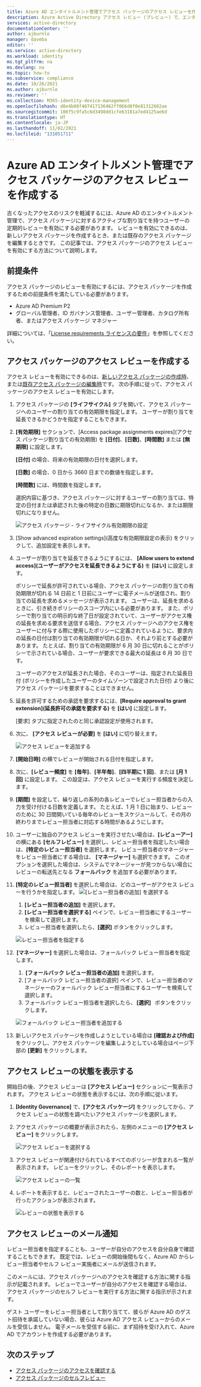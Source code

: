 ```yaml
---
title: Azure AD エンタイトルメント管理でアクセス パッケージのアクセス レビューを作成する
description: Azure Active Directory アクセス レビュー (プレビュー) で、エンタイトルメント管理アクセス パッケージのアクセス レビュー ポリシーを作成する方法について説明します。
services: active-directory
documentationCenter: ''
author: ajburnle
manager: daveba
editor: ''
ms.service: active-directory
ms.workload: identity
ms.tgt_pltfrm: na
ms.devlang: na
ms.topic: how-to
ms.subservice: compliance
ms.date: 10/26/2021
ms.author: ajburnle
ms.reviewer: ''
ms.collection: M365-identity-device-management
ms.openlocfilehash: d8e4b08f407417136462ff066d0f0e81312662ae
ms.sourcegitcommit: 106f5c9fa5c6d3498dd1cfe63181a7ed4125ae6d
ms.translationtype: HT
ms.contentlocale: ja-JP
ms.lasthandoff: 11/02/2021
ms.locfileid: "131051711"
---
```

# <a name="create-an-access-review-of-an-access-package-in-azure-ad-entitlement-management"></a>Azure AD エンタイトルメント管理でアクセス パッケージのアクセス レビューを作成する

古くなったアクセスのリスクを軽減するには、Azure AD のエンタイトルメント管理で、アクセス パッケージに対するアクティブな割り当てを持つユーザーの定期的レビューを有効にする必要があります。 レビューを有効にできるのは、新しいアクセス パッケージを作成するとき、または既存のアクセス パッケージを編集するときです。 この記事では、アクセス パッケージのアクセス レビューを有効にする方法について説明します。

## <a name="prerequisites"></a>前提条件

アクセス パッケージのレビューを有効にするには、アクセス パッケージを作成するための前提条件を満たしている必要があります。
- Azure AD Premium P2
- グローバル管理者、ID ガバナンス管理者、ユーザー管理者、カタログ所有者、またはアクセス パッケージ マネジャー

詳細については、「[License requirements ライセンスの要件](entitlement-management-overview.md#license-requirements)」を参照してください。


## <a name="create-an-access-review-of-an-access-package"></a>アクセス パッケージのアクセス レビューを作成する

アクセス レビューを有効にできるのは、[新しいアクセス パッケージの作成時](entitlement-management-access-package-create.md)、または[既存アクセス パッケージの編集時](entitlement-management-access-package-lifecycle-policy.md)です。 次の手順に従って、アクセス パッケージのアクセス レビューを有効にします。

1. アクセス パッケージの **[ライフサイクル]** タブを開いて、アクセス パッケージへのユーザーの割り当ての有効期限を指定します。 ユーザーが割り当てを延長できるかどうかを指定することもできます。

1. **[有効期限]** セクションで、[Access package assignments expires]\(アクセス パッケージ割り当ての有効期限\) を **[日付]**、**[日数]**、**[時間数]** または **[無期限]** に設定します。

    **[日付]** の場合、将来の有効期限の日付を選択します。

    **[日数]** の場合、0 日から 3660 日までの数値を指定します。

    **[時間数]** には、時間数を指定します。

    選択内容に基づき、アクセス パッケージに対するユーザーの割り当ては、特定の日付または承認された後の特定の日数に期限切れになるか、または期限切れになりません。
    
    ![アクセス パッケージ - ライフサイクル有効期限の設定](./media/entitlement-management-access-reviews/expiration.png)

1. [Show advanced expiration settings]\(高度な有効期限設定の表示\) をクリックして、追加設定を表示します。

1. ユーザーが割り当てを延長できるようにするには、 **[Allow users to extend access]\(ユーザーがアクセスを延長できるようにする\)** を **[はい]** に設定します。

    ポリシーで延長が許可されている場合、アクセス パッケージの割り当ての有効期限が切れる 14 日前と 1 日前にユーザーに電子メールが送信され、割り当ての延長を求めるメッセージが表示されます。 ユーザーは、延長を求めるときに、引き続きポリシーのスコープ内にいる必要があります。 また、ポリシーで割り当ての明示的な終了日が設定されていて、ユーザーがアクセス権の延長を求める要求を送信する場合、アクセス パッケージへのアクセス権をユーザーに付与する際に使用したポリシーに定義されているように、要求内の延長の日付は割り当ての有効期限が切れる日か、それより前とする必要があります。 たとえば、割り当ての有効期限が 6 月 30 日に切れることがポリシーで示されている場合、ユーザーが要求できる最大の延長は 6 月 30 日です。

    ユーザーのアクセスが延長された場合、そのユーザーは、指定された延長日付 (ポリシーを作成したユーザーのタイムゾーンで設定された日付) より後にアクセス パッケージを要求することはできません。

1. 延長を許可するための承認を要求するには、**[Require approval to grant extension]\(延長許可の承認を要求する\)** を **[はい]** に設定します。

    [要求] タブに指定されたのと同じ承認設定が使用されます。

1. 次に、 **[アクセス レビューが必要]** を **[はい]** に切り替えます。

    ![アクセス レビューを追加する](./media/entitlement-management-access-reviews/access-reviews-pane.png)

1. **[開始日時]** の横でレビューが開始される日付を指定します。

1. 次に、**[レビュー頻度]** を **[毎年]**、**[半年毎]**、**[四半期に 1 回]**、または **[月 1 回]** に設定します。
この設定は、アクセス レビューを実行する頻度を決定します。

1. **[期間]** を設定して、繰り返しの系列の各レビューでレビュー担当者からの入力を受け付ける日数を定義します。 たとえば、1 月 1 日に始まり、レビューのために 30 日間開いている毎年のレビューをスケジュールして、その月の終わりまでレビュー担当者に対応する時間があるようにします。

1. ユーザーに独自のアクセス レビューを実行させたい場合は、**[レビューアー]** の横にある **[セルフレビュー]** を選択し、レビュー担当者を指定したい場合は、**[特定のレビュー担当者]** を選択します。 レビュー担当者のマネージャーをレビュー担当者にする場合は、 **[マネージャー]** も選択できます。 このオプションを選択した場合は、システムでマネージャーが見つからない場合にレビューの転送先となる **フォールバック** を追加する必要があります。

1. **[特定のレビュー担当者]** を選択した場合は、どのユーザーがアクセス レビューを行うかを指定します。  ![[レビュー担当者の追加] を選択する](./media/entitlement-management-access-reviews/access-reviews-add-reviewer.png)

    1. **[レビュー担当者の追加]** を選択します。
    1. **[レビュー担当者を選択する]** ペインで、レビュー担当者にするユーザーを検索して選択します。
    1. レビュー担当者を選択したら、**[選択]** ボタンをクリックします。

    ![レビュー担当者を指定する](./media/entitlement-management-access-reviews/access-reviews-select-reviewer.png)

1.  **[マネージャー]** を選択した場合は、フォールバック レビュー担当者を指定します。 
    1.  **[フォールバック レビュー担当者の追加]** を選択します。
    1. [フォールバック レビュー担当者の選択] ペインで、レビュー担当者のマネージャーのフォールバック レビュー担当者にするユーザーを検索して選択します。
    1. フォールバック レビュー担当者を選択したら、 **[選択]**   ボタンをクリックします。 

    ![フォールバック レビュー担当者を追加する](./media/entitlement-management-access-reviews/access-reviews-select-manager.png)

1. 新しいアクセス パッケージを作成しようとしている場合は **[確認および作成]** をクリックし、アクセス パッケージを編集しようとしている場合はページ下部の **[更新]** をクリックします。

## <a name="view-the-status-of-the-access-review"></a>アクセス レビューの状態を表示する

開始日の後、アクセス レビューは **[アクセス レビュー]** セクションに一覧表示されます。 アクセス レビューの状態を表示するには、次の手順に従います。

1. **[Identity Governance]** で、**[アクセス パッケージ]** をクリックしてから、アクセス レビューの状態を調べたいアクセス パッケージを選択します。   

1. アクセス パッケージの概要が表示されたら、左側のメニューの **[アクセス レビュー]** をクリックします。
    
    ![アクセス レビューを選択する](./media/entitlement-management-access-reviews/access-review-status-access-package-overview.png)

1. アクセス レビューが関連付けられているすべてのポリシーが含まれる一覧が表示されます。 レビューをクリックし、そのレポートを表示します。

    ![アクセス レビューの一覧](./media/entitlement-management-access-reviews/access-review-status-select-access-reviews.png)
   
1. レポートを表示すると、レビューされたユーザーの数と、レビュー担当者が行ったアクションが表示されます。

    ![レビューの状態を表示する](./media/entitlement-management-access-reviews/access-review-status.png)
 

## <a name="access-reviews-email-notifications"></a>アクセス レビューのメール通知
レビュー担当者を指定することも、ユーザーが自分のアクセスを自分自身で確認することもできます。 既定では、レビューの開始後間もなく、Azure AD からレビュー担当者やセルフ レビュー実施者にメールが送信されます。

このメールには、アクセス パッケージへのアクセスを確認する方法に関する指示が記載されます。 レビューでユーザーが自分のアクセスを確認する場合は、アクセス パッケージのセルフ レビューを実行する方法に関する指示が示されます。
  
ゲスト ユーザーをレビュー担当者として割り当てて、彼らが Azure AD のゲスト招待を承諾していない場合、彼らは Azure AD アクセス レビューからのメールを受信しません。 電子メールを受信する前に、まず招待を受け入れて、Azure AD でアカウントを作成する必要があります。 

## <a name="next-steps"></a>次のステップ

- [アクセス パッケージのアクセスを確認する](entitlement-management-access-reviews-review-access.md)
- [アクセス パッケージのセルフレビュー](entitlement-management-access-reviews-self-review.md)
